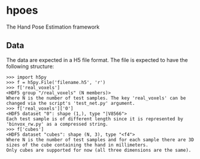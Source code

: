 # hpoes
The Hand Pose Estimation framework

## **Data**

The data are expected in a H5 file format. The file is expected to have the following structure:
```
>>> import h5py
>>> f = h5py.File('filename.h5', 'r')
>>> f['real_voxels']
<HDF5 group "/real_voxels" (N members)>
Where N is the number of test samples. The key 'real_voxels' can be changed via the script's 'test_net.py' argument.
>>> f['real_voxels']['0']
<HDF5 dataset "0": shape (1,), type "|V8566">
Each test sample is of different length since it is represented by 'binvox_rw.py' as a compressed string. 
>>> f['cubes']
<HDF5 dataset "cubes": shape (N, 3), type "<f4">
Where N is the number of test samples and for each sample there are 3D sizes of the cube containing the hand in millimeters.
Only cubes are supported for now (all three dimensions are the same).
```